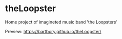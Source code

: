 # theLoopster
Home project of imagineted music band 'the Loopsters'

Preview: https://bartbory.github.io/theLoopster/
